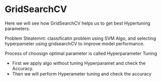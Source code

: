 # GridSearchCV
Here we will see how GridSearchCV helps us to get best Hypertuning parameters.

Problem Steatemnt: classificatin problem using SVM Algo, and selecting hyperpameter using gridsearchCV to improve model performance.

Process of choosign optimal parameter is called Hyperparameter Tuning

- First we apply algo without tuning Hyperparamet and check the Accuracy.
- Then we will perform Hyperameter tuning and check the accuracy
